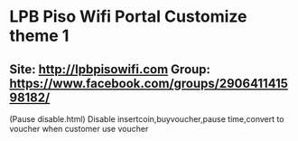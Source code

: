 # LPB Piso Wifi Portal Customize theme 1
Site: http://lpbpisowifi.com
Group: https://www.facebook.com/groups/290641141598182/
------
(Pause disable.html) Disable insertcoin,buyvoucher,pause time,convert to voucher when customer use voucher 
